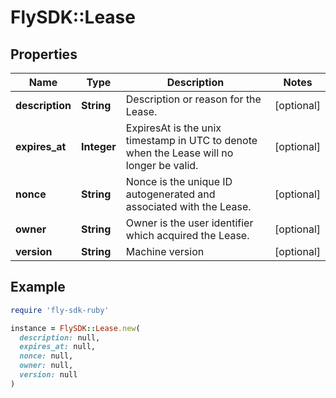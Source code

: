 # FlySDK::Lease

## Properties

| Name | Type | Description | Notes |
| ---- | ---- | ----------- | ----- |
| **description** | **String** | Description or reason for the Lease. | [optional] |
| **expires_at** | **Integer** | ExpiresAt is the unix timestamp in UTC to denote when the Lease will no longer be valid. | [optional] |
| **nonce** | **String** | Nonce is the unique ID autogenerated and associated with the Lease. | [optional] |
| **owner** | **String** | Owner is the user identifier which acquired the Lease. | [optional] |
| **version** | **String** | Machine version | [optional] |

## Example

```ruby
require 'fly-sdk-ruby'

instance = FlySDK::Lease.new(
  description: null,
  expires_at: null,
  nonce: null,
  owner: null,
  version: null
)
```

